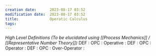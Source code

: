 ```yaml
---
creation date:		2023-08-17 03:52
modification date:	2023-08-17 03:52
title: 				Operatic Calculus
tags:
---
```

*High Level Definitions (To be elucidated using [[Process Mechanics]] / [[Representative Number Theory]])*
DEF : OPC : Operative : 
DEF : OPC : Operator :
DEF : OPC : Over-Operator : 

